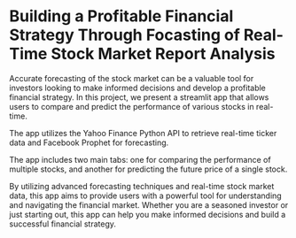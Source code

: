 # Building a Profitable Financial Strategy Through Focasting of Real-Time Stock Market Report Analysis
Accurate forecasting of the stock market can be a valuable tool for investors looking to make informed decisions 
and develop a profitable financial strategy. In this project, we present a streamlit app that allows users to 
compare and predict the performance of various stocks in real-time. 

The app utilizes the Yahoo Finance Python API to retrieve real-time ticker data and Facebook Prophet for forecasting. 

The app includes two main tabs: one for comparing the performance of multiple stocks, 
and another for predicting the future price of a single stock. 

By utilizing advanced forecasting techniques and real-time stock market data, this app aims to provide users 
with a powerful tool for understanding and navigating the financial market. Whether you are a seasoned investor 
or just starting out, this app can help you make informed decisions and build a successful financial strategy.
